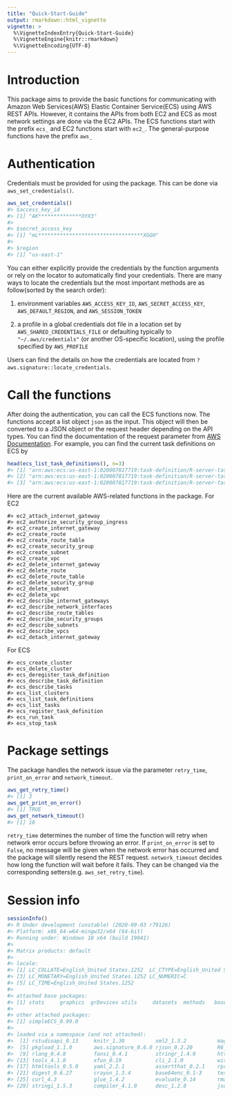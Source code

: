 ```yaml
---
title: "Quick-Start-Guide"
output: rmarkdown::html_vignette
vignette: >
  %\VignetteIndexEntry{Quick-Start-Guide}
  %\VignetteEngine{knitr::rmarkdown}
  %\VignetteEncoding{UTF-8}
---
```





# Introduction
This package aims to provide the basic functions for communicating with Amazon Web Services(AWS) Elastic Container Service(ECS) using AWS REST APIs. However, it contains the APIs from both EC2 and ECS as most network settings are done via the EC2 APIs. The ECS functions start with the prefix `ecs_` and EC2 functions start with `ec2_`. The general-purpose functions have the prefix `aws_`

# Authentication
Credentials must be provided for using the package. This can be done via `aws_set_credentials()`. 

```r
aws_set_credentials()
#> $access_key_id
#> [1] "AK**************OYX3"
#> 
#> $secret_access_key
#> [1] "mL**********************************XGGH"
#> 
#> $region
#> [1] "us-east-1"
```
You can either explicitly provide the credentials by the function arguments or rely on the locator to automatically find your credentials. There are many ways to locate the credentials but the most important methods are as follow(sorted by the search order):

1. environment variables `AWS_ACCESS_KEY_ID`, `AWS_SECRET_ACCESS_KEY`, `AWS_DEFAULT_REGION`, and `AWS_SESSION_TOKEN`

2. a profile in a global credentials dot file in a location set by `AWS_SHARED_CREDENTIALS_FILE` or defaulting typically to `"~/.aws/credentials"` (or another OS-specific location), using the profile specified by `AWS_PROFILE`

Users can find the details on how the credentials are located from `?aws.signature::locate_credentials`.

# Call the functions
After doing the authentication, you can call the ECS functions now. The functions accept a list object `json` as the input. This object will then be converted to a JSON object or the request header depending on the API types. You can find the documentation of the request parameter from [AWS Documentation](https://docs.aws.amazon.com/index.html). For example, you can find the current task definitions on ECS by

```r
head(ecs_list_task_definitions(), n=3)
#> [1] "arn:aws:ecs:us-east-1:020007817719:task-definition/R-server-task-definition:1"
#> [2] "arn:aws:ecs:us-east-1:020007817719:task-definition/R-server-task-definition:2"
#> [3] "arn:aws:ecs:us-east-1:020007817719:task-definition/R-server-task-definition:3"
```
Here are the current available AWS-related functions in the package. For EC2

```
#> ec2_attach_internet_gateway
#> ec2_authorize_security_group_ingress
#> ec2_create_internet_gateway
#> ec2_create_route
#> ec2_create_route_table
#> ec2_create_security_group
#> ec2_create_subnet
#> ec2_create_vpc
#> ec2_delete_internet_gateway
#> ec2_delete_route
#> ec2_delete_route_table
#> ec2_delete_security_group
#> ec2_delete_subnet
#> ec2_delete_vpc
#> ec2_describe_internet_gateways
#> ec2_describe_network_interfaces
#> ec2_describe_route_tables
#> ec2_describe_security_groups
#> ec2_describe_subnets
#> ec2_describe_vpcs
#> ec2_detach_internet_gateway
```
For ECS

```
#> ecs_create_cluster
#> ecs_delete_cluster
#> ecs_deregister_task_definition
#> ecs_describe_task_definition
#> ecs_describe_tasks
#> ecs_list_clusters
#> ecs_list_task_definitions
#> ecs_list_tasks
#> ecs_register_task_definition
#> ecs_run_task
#> ecs_stop_task
```

# Package settings
The package handles the network issue via the parameter `retry_time`, `print_on_error` and `network_timeout`. 


```r
aws_get_retry_time()
#> [1] 3
aws_get_print_on_error()
#> [1] TRUE
aws_get_network_timeout()
#> [1] 10
```
`retry_time` determines the number of time the function will retry when network error occurs before throwing an error. If `print_on_error` is set to `False`, no message will be given when the network error has occurred and the package will silently resend the REST request. `network_timeout` decides how long the function will wait before it fails. They can be changed via the corresponding setters(e.g. `aws_set_retry_time`).

# Session info

```r
sessionInfo()
#> R Under development (unstable) (2020-09-03 r79126)
#> Platform: x86_64-w64-mingw32/x64 (64-bit)
#> Running under: Windows 10 x64 (build 19041)
#> 
#> Matrix products: default
#> 
#> locale:
#> [1] LC_COLLATE=English_United States.1252  LC_CTYPE=English_United States.1252   
#> [3] LC_MONETARY=English_United States.1252 LC_NUMERIC=C                          
#> [5] LC_TIME=English_United States.1252    
#> 
#> attached base packages:
#> [1] stats     graphics  grDevices utils     datasets  methods   base     
#> 
#> other attached packages:
#> [1] simpleECS_0.99.0
#> 
#> loaded via a namespace (and not attached):
#>  [1] rstudioapi_0.13     knitr_1.30          xml2_1.3.2          magrittr_1.5       
#>  [5] pkgload_1.1.0       aws.signature_0.6.0 rjson_0.2.20        R6_2.5.0           
#>  [9] rlang_0.4.8         fansi_0.4.1         stringr_1.4.0       httr_1.4.2         
#> [13] tools_4.1.0         xfun_0.19           cli_2.1.0           withr_2.3.0        
#> [17] htmltools_0.5.0     yaml_2.2.1          assertthat_0.2.1    rprojroot_2.0.2    
#> [21] digest_0.6.27       crayon_1.3.4        base64enc_0.1-3     testthat_3.0.0     
#> [25] curl_4.3            glue_1.4.2          evaluate_0.14       rmarkdown_2.5      
#> [29] stringi_1.5.3       compiler_4.1.0      desc_1.2.0          jsonlite_1.7.1
```





